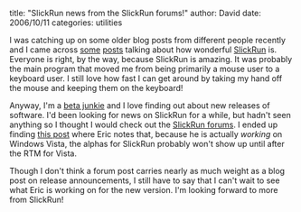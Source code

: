 
title: "SlickRun news from the SlickRun forums!"
author: David
date: 2006/10/11
categories: utilities

I was catching up on some older blog posts from different people recently and I came across [some](http://www.hanselman.com/blog/SlickRunAndQuickSilver.aspx) [posts](http://www.shahine.com/omar/NewSlickRunBeta.aspx) talking about how wonderful [SlickRun](http://www.bayden.com/SlickRun/) is. Everyone is right, by the way, because SlickRun is amazing. It was probably the main program that moved me from being primarily a mouse user to a keyboard user. I still love how fast I can get around by taking my hand off the mouse and keeping them on the keyboard! 

Anyway, I'm a [beta junkie](http://www.mohundro.com/blog/PermaLink,guid,d8543c4e-d0ab-44ba-9f7e-a5244a764d63.aspx) and I love finding out about new releases of software. I'd been looking for news on SlickRun for a while, but hadn't seen anything so I thought I would check out the [SlickRun forums](http://groups.msn.com/bayden/slickrun.msnw). I ended up finding [this post](http://groups.msn.com/bayden/slickrun.msnw?action=get_message&mview=0&ID_Message=3&LastModified=4675589231129791388) where Eric notes that, because he is actually *working* on Windows Vista, the alphas for SlickRun probably won't show up until after the RTM for Vista. 

Though I don't think a forum post carries nearly as much weight as a blog post on release announcements, I still have to say that I can't wait to see what Eric is working on for the new version. I'm looking forward to more from SlickRun!


